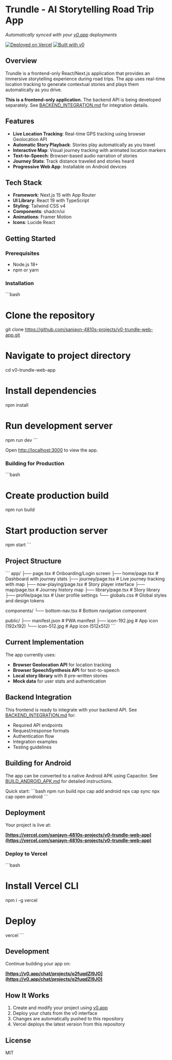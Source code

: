 # Trundle - AI Storytelling Road Trip App

*Automatically synced with your [v0.app](https://v0.app) deployments*

[![Deployed on Vercel](https://img.shields.io/badge/Deployed%20on-Vercel-black?style=for-the-badge&logo=vercel)](https://vercel.com/sanjayn-4810s-projects/v0-trundle-web-app)
[![Built with v0](https://img.shields.io/badge/Built%20with-v0.app-black?style=for-the-badge)](https://v0.app/chat/projects/o2fuqdZl9JO)

## Overview

Trundle is a frontend-only React/Next.js application that provides an immersive storytelling experience during road trips. The app uses real-time location tracking to generate contextual stories and plays them automatically as you drive.

**This is a frontend-only application.** The backend API is being developed separately. See [BACKEND_INTEGRATION.md](./BACKEND_INTEGRATION.md) for integration details.

## Features

- **Live Location Tracking**: Real-time GPS tracking using browser Geolocation API
- **Automatic Story Playback**: Stories play automatically as you travel
- **Interactive Map**: Visual journey tracking with animated location markers
- **Text-to-Speech**: Browser-based audio narration of stories
- **Journey Stats**: Track distance traveled and stories heard
- **Progressive Web App**: Installable on Android devices

## Tech Stack

- **Framework**: Next.js 15 with App Router
- **UI Library**: React 19 with TypeScript
- **Styling**: Tailwind CSS v4
- **Components**: shadcn/ui
- **Animations**: Framer Motion
- **Icons**: Lucide React

## Getting Started

### Prerequisites

- Node.js 18+ 
- npm or yarn

### Installation

\`\`\`bash
# Clone the repository
git clone https://github.com/sanjayn-4810s-projects/v0-trundle-web-app.git

# Navigate to project directory
cd v0-trundle-web-app

# Install dependencies
npm install

# Run development server
npm run dev
\`\`\`

Open [http://localhost:3000](http://localhost:3000) to view the app.

### Building for Production

\`\`\`bash
# Create production build
npm run build

# Start production server
npm start
\`\`\`

## Project Structure

\`\`\`
app/
├── page.tsx              # Onboarding/Login screen
├── home/page.tsx         # Dashboard with journey stats
├── journey/page.tsx      # Live journey tracking with map
├── now-playing/page.tsx  # Story player interface
├── map/page.tsx          # Journey history map
├── library/page.tsx      # Story library
├── profile/page.tsx      # User profile settings
└── globals.css           # Global styles and design tokens

components/
└── bottom-nav.tsx        # Bottom navigation component

public/
├── manifest.json         # PWA manifest
├── icon-192.jpg          # App icon (192x192)
└── icon-512.jpg          # App icon (512x512)
\`\`\`

## Current Implementation

The app currently uses:

- **Browser Geolocation API** for location tracking
- **Browser SpeechSynthesis API** for text-to-speech
- **Local story library** with 8 pre-written stories
- **Mock data** for user stats and authentication

## Backend Integration

This frontend is ready to integrate with your backend API. See [BACKEND_INTEGRATION.md](./BACKEND_INTEGRATION.md) for:

- Required API endpoints
- Request/response formats
- Authentication flow
- Integration examples
- Testing guidelines

## Building for Android

The app can be converted to a native Android APK using Capacitor. See [BUILD_ANDROID_APK.md](./BUILD_ANDROID_APK.md) for detailed instructions.

Quick start:
\`\`\`bash
npm run build
npx cap add android
npx cap sync
npx cap open android
\`\`\`

## Deployment

Your project is live at:

**[https://vercel.com/sanjayn-4810s-projects/v0-trundle-web-app](https://vercel.com/sanjayn-4810s-projects/v0-trundle-web-app)**

### Deploy to Vercel

\`\`\`bash
# Install Vercel CLI
npm i -g vercel

# Deploy
vercel
\`\`\`

## Development

Continue building your app on:

**[https://v0.app/chat/projects/o2fuqdZl9JO](https://v0.app/chat/projects/o2fuqdZl9JO)**

## How It Works

1. Create and modify your project using [v0.app](https://v0.app)
2. Deploy your chats from the v0 interface
3. Changes are automatically pushed to this repository
4. Vercel deploys the latest version from this repository

## License

MIT
